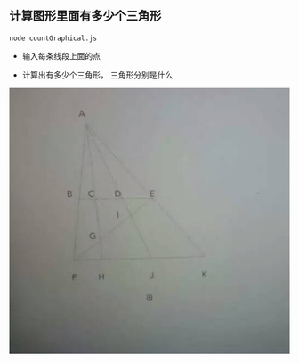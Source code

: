 ## 计算图形里面有多少个三角形


```
node countGraphical.js
```
* 输入每条线段上面的点

* 计算出有多少个三角形， 三角形分别是什么

![栗子=200x200](./img1.56.36.png)